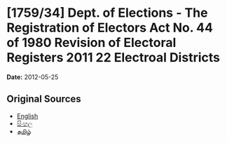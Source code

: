 # [1759/34] Dept. of Elections  - The Registration of Electors Act No. 44 of 1980 Revision of Electoral Registers 2011 22 Electroal Districts

**Date:** 2012-05-25

## Original Sources

- [English](https://documents.gov.lk/view/extra-gazettes/2012/5/1759-34_E.pdf)
- [සිංහල](https://documents.gov.lk/view/extra-gazettes/2012/5/1759-34_S.pdf)
- [தமிழ்](https://documents.gov.lk/view/extra-gazettes/2012/5/1759-34_T.pdf)

